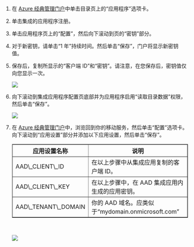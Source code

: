 1. 在 [Azure 经典管理门户](https://manage.windowsazure.cn/)中单击目录页上的“应用程序”选项卡。
  
2. 单击集成的应用程序注册。

3. 单击应用程序页上的“配置”，然后向下滚动到页的“密钥”部分。
4. 对于新密钥，请单击“1 年”持续时间。然后单击“保存”，门户将显示新密钥值。
5. 保存后，复制所显示的“客户端 ID”和“密钥”。请注意，在您保存后，密钥值仅向您显示一次。 

    ![](./media/mobile-services-generate-aad-app-registration-access-key/client-id-and-key.png)

6. 向下滚动到集成应用程序配置页底部并为应用程序启用“读取目录数据”权限，然后单击“保存”。

    ![](./media/mobile-services-generate-aad-app-registration-access-key/app-perms.png)

7. 在 [Azure 经典管理门户](https://manage.windowsazure.cn/)中，浏览回到你的移动服务，然后单击“配置”选项卡。向下滚动到“应用设置”部分并添加以下应用设置，然后单击“保存”。

    <table border="1">
    <tr>
    <th>应用设置名称</th><th>说明</th>
    </tr>
    <tr>
    <td>AAD\_CLIENT\_ID</td><td>在以上步骤中从集成应用复制的客户端 ID。</td>
    </tr>
    <tr>
    <td>AAD\_CLIENT\_KEY</td><td>在以上步骤中，在 AAD 集成应用内生成的应用密钥。</td>
    </tr>
    <tr>
    <td>AAD\_TENANT\_DOMAIN</td><td>你的 AAD 域名。应类似于“mydomain.onmicrosoft.com”</td>
    </tr>
    </table><br/>

    ![](./media/mobile-services-generate-aad-app-registration-access-key/aad-app-settings.png)
  
<!---HONumber=Mooncake_0118_2016-->